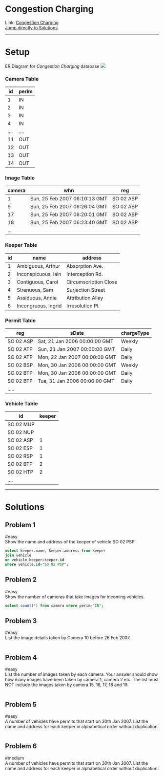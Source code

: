 # Congestion Charging
Link: [Congestion Charging](https://sqlzoo.net/wiki/Congestion_Charging)   
[Jump directly to Solutions](./congestion-charging.md#Solutions)

---
# Setup
ER Diagram for *Congestion Charging* database
![](../_resources/CongestionCharge.png)
### Camera Table
| id   | perim |
| ---- | ----- |
| 1    | IN    |
| 2    | IN    |
| 3    | IN    |
| 4    | IN    |
| .... | ....  |
| 11   | OUT   |
| 12   | OUT   |
| 13   | OUT   |
| 14   | OUT   |
### Image Table
| camera | whn                           | reg       |
| ------ | ----------------------------- | --------- |
| 1      | Sun, 25 Feb 2007 06:10:13 GMT | SO 02 ASP |
| 9      | Sun, 25 Feb 2007 06:26:04 GMT | SO 02 ASP |
| 17     | Sun, 25 Feb 2007 06:20:01 GMT | SO 02 ASP |
| 18     | Sun, 25 Feb 2007 06:23:40 GMT | SO 02 ASP |
| ...    |                               |           |
### Keeper Table

|id|name|address|
|---|---|---|
|1|Ambiguous, Arthur|Absorption Ave.|
|2|Inconspicuous, Iain|Interception Rd.|
|3|Contiguous, Carol|Circumscription Close|
|4|Strenuous, Sam|Surjection Street|
|5|Assiduous, Annie|Attribution Alley|
|6|Incongruous, Ingrid|Irresolution Pl.|
### Permit Table
| reg       | sDate                         | chargeType |
| --------- | ----------------------------- | ---------- |
| SO 02 ASP | Sat, 21 Jan 2006 00:00:00 GMT | Weekly     |
| SO 02 ATP | Sun, 21 Jan 2007 00:00:00 GMT | Daily      |
| SO 02 ATP | Mon, 22 Jan 2007 00:00:00 GMT | Daily      |
| SO 02 BSP | Mon, 30 Jan 2006 00:00:00 GMT | Weekly     |
| SO 02 BTP | Mon, 30 Jan 2006 00:00:00 GMT | Daily      |
| SO 02 BTP | Tue, 31 Jan 2006 00:00:00 GMT | Daily      |
| .....     |                               |            |
### Vehicle Table
| id        | keeper |
| --------- | ------ |
| SO 02 MUP |        |
| SO 02 NUP |        |
| SO 02 ASP | 1      |
| SO 02 ESP | 1      |
| SO 02 RSP | 1      |
| SO 02 BTP | 2      |
| SO 02 HTP | 2      |
|....||

---
# Solutions
##  Problem 1
#easy  
Show the name and address of the keeper of vehicle SO 02 PSP.

```sql
select keeper.name, keeper.address from keeper 
join vehicle 
on vehicle.keeper=keeper.id
where vehicle.id="SO 02 PSP";
```
##  Problem 2
#easy  
Show the number of cameras that take images for incoming vehicles.
```sql
select count(*) from camera where perim="IN";
```

##  Problem 3
#easy  
List the image details taken by Camera 10 before 26 Feb 2007.
```sql

```

##  Problem 4
#easy  
List the number of images taken by each camera. Your answer should show how many images have been taken by camera 1, camera 2 etc. The list must NOT include the images taken by camera 15, 16, 17, 18 and 19.
```sql

```


##  Problem 5
#easy  
A number of vehicles have permits that start on 30th Jan 2007. List the name and address for each keeper in alphabetical order without duplication.
```sql

```

##  Problem 6
#medium  
A number of vehicles have permits that start on 30th Jan 2007. List the name and address for each keeper in alphabetical order without duplication.
```sql

```